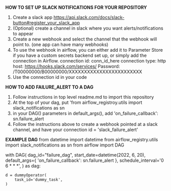 **HOW TO SET UP SLACK NOTIFICATIONS FOR YOUR REPOSITORY**
1. Create a slack app https://api.slack.com/docs/slack-button#register_your_slack_app
2. (Optional) create a channel in slack where you want alerts/notifications to appear
3. Create a new webhook and select the channel that the webhook will point to. (one app can have many webhooks)
4. To use the webhook in airflow, you can either add it to Parameter Store if you have a custom secrets backend set up, or simply add the connection in Airflow.
connection id: conn_id_here
connection type: http
host: https://hooks.slack.com/services/
Password: /T00000000/B00000000/XXXXXXXXXXXXXXXXXXXXXXXX
5. Use the connection id in your code 


**HOW TO ADD FAILURE_ALERT TO A DAG**
1. Follow instructions in top level readme.md to import this repository
2. At the top of your dag, put 'from airflow_registroy.utils import slack_notifications as sn
3. in your DAG() parameters in default_args(), add 'on_failure_callback': sn.failure_alert
4. Follow the instructions above to create a webhook pointed at a slack channel, and have your connection id = 'slack_failure_alert'

**EXAMPLE DAG**
from datetime import datetime
from airflow_registry.utils import slack_notifications as sn
from airflow import DAG

with DAG(
    dag_id="failure_dag",
    start_date=datetime(2022, 6, 20),
    default_args={
        'on_failure_callback': sn.failure_alert
    },
    schedule_interval='0 6 * * *',
) as dag:

    d = dummyOperator(
        task_id='dummy_task',
    )

